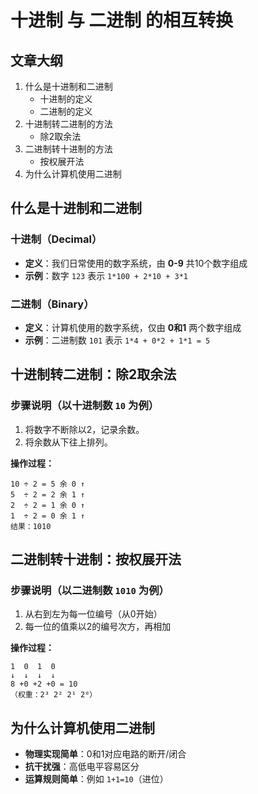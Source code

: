 # 十进制 与 二进制 的相互转换

## 文章大纲
1. 什么是十进制和二进制
   - 十进制的定义
   - 二进制的定义
2. 十进制转二进制的方法
   - 除2取余法
3. 二进制转十进制的方法
   - 按权展开法
4. 为什么计算机使用二进制

## 什么是十进制和二进制
### 十进制（Decimal）
- **定义**：我们日常使用的数字系统，由 **0-9** 共10个数字组成
- **示例**：数字 `123` 表示 `1*100 + 2*10 + 3*1`

### 二进制（Binary）
- **定义**：计算机使用的数字系统，仅由 **0和1** 两个数字组成
- **示例**：二进制数 `101` 表示 `1*4 + 0*2 + 1*1 = 5`

## 十进制转二进制：除2取余法

### 步骤说明（以十进制数 `10` 为例）
1. 将数字不断除以2，记录余数。
2. 将余数从下往上排列。

**操作过程：**

```
10 ÷ 2 = 5 余 0 ↑
5  ÷ 2 = 2 余 1 ↑
2  ÷ 2 = 1 余 0 ↑
1  ÷ 2 = 0 余 1 ↑
结果：1010
```

## 二进制转十进制：按权展开法

### 步骤说明（以二进制数 `1010` 为例）
1. 从右到左为每一位编号（从0开始）
2. 每一位的值乘以2的编号次方，再相加

**操作过程：**

```
1  0  1  0
↓  ↓  ↓  ↓
8 +0 +2 +0 = 10
（权重：2³ 2² 2¹ 2⁰）
```

## 为什么计算机使用二进制
- **物理实现简单**：0和1对应电路的断开/闭合
- **抗干扰强**：高低电平容易区分
- **运算规则简单**：例如 `1+1=10`（进位）
